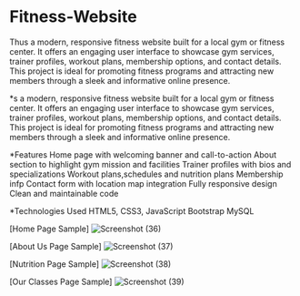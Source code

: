 # Fitness-Website
Thus a modern, responsive fitness website built for a local gym or fitness center. It offers an engaging user interface to showcase gym services, trainer profiles, workout plans, membership options, and contact details. This project is ideal for promoting fitness programs and attracting new members through a sleek and informative online presence.

*s a modern, responsive fitness website built for a local gym or fitness center. It offers an engaging user interface to showcase gym services, trainer profiles, workout plans, membership options, and contact details. This project is ideal for promoting fitness programs and attracting new members through a sleek and informative online presence.

*Features
Home page with welcoming banner and call-to-action
About section to highlight gym mission and facilities
Trainer profiles with bios and specializations
Workout plans,schedules and nutrition plans
Membership infp
Contact form with location map integration
Fully responsive design 
Clean and maintainable code

*Technologies Used
HTML5, CSS3, JavaScript
Bootstrap 
MySQL



[Home Page Sample]
![Screenshot (36)](https://user-images.githubusercontent.com/49052244/140564837-70506819-0c19-4949-83d1-1b0ec067e9ff.png)


[About Us Page Sample]
![Screenshot (37)](https://user-images.githubusercontent.com/49052244/140564851-25861b17-24fe-4600-b032-cda791f8aadf.png)


[Nutrition Page Sample]
![Screenshot (38)](https://user-images.githubusercontent.com/49052244/140564884-a63deb47-6d2f-437e-a042-30de5075325b.png)

[Our Classes Page Sample]
![Screenshot (39)](https://user-images.githubusercontent.com/49052244/140564915-d2b06529-6898-42fb-903e-fab51c64712a.png)
